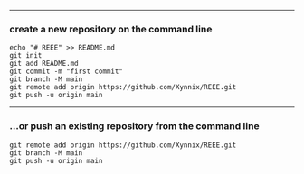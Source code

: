 -----------------------------------------------------

### create a new repository on the command line
```shell
echo "# REEE" >> README.md
git init
git add README.md
git commit -m "first commit"
git branch -M main
git remote add origin https://github.com/Xynnix/REEE.git
git push -u origin main
```
-----------------------------------------------------
### ...or push an existing repository from the command line
```shell
git remote add origin https://github.com/Xynnix/REEE.git
git branch -M main
git push -u origin main
```
